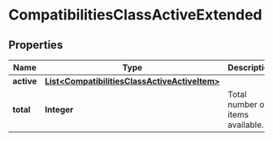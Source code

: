 
# CompatibilitiesClassActiveExtended

## Properties
Name | Type | Description | Notes
------------ | ------------- | ------------- | -------------
**active** | [**List&lt;CompatibilitiesClassActiveActiveItem&gt;**](CompatibilitiesClassActiveActiveItem.md) |  |  [optional]
**total** | **Integer** | Total number of items available. |  [optional]



